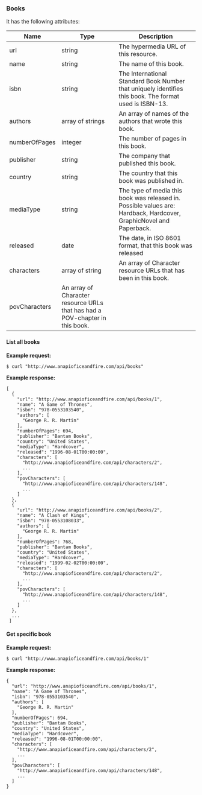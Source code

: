 <a name="books"></a>
### Books


It has the following attributes:
<table class="table table-bordered table-hover">
  <thead>
    <tr>
      <th>Name</th>
      <th>Type</th>
      <th>Description</th>
    </tr>
  </thead>
  <tbody>
    <tr>
      <td>url</td>
      <td>string</td>
      <td>The hypermedia URL of this resource.</td>
    </tr>
    <tr>
      <td>name</td>
      <td>string</td>
      <td>The name of this book.</td>
    </tr>
    <tr>
      <td>isbn</td>
      <td>string</td>
      <td>The International Standard Book Number that uniquely identifies this book. The format used is ISBN-13.</td>
    </tr>
    <tr>
      <td>authors</td>
      <td>array of strings</td>
      <td>An array of names of the authors that wrote this book.</td>
    </tr>
    <tr>
      <td>numberOfPages</td>
      <td>integer</td>
      <td>The number of pages in this book.</td>
    </tr>
    <tr>
      <td>publisher</td>
      <td>string</td>
      <td>The company that published this book.</td>
    </tr>
    <tr>
      <td>country</td>
      <td>string</td>
      <td>The country that this book was published in.</td>
    </tr>
    <tr>
      <td>mediaType</td>
      <td>string</td>
      <td>The type of media this book was released in. Possible values are: Hardback, Hardcover, GraphicNovel and Paperback.</td>
    </tr>
    <tr>
      <td>released</td>
      <td>date</td>
      <td>The date, in ISO 8601 format, that this book was released</td>
    </tr>
    <tr>
      <td>characters</td>
      <td>array of string</td>
      <td>An array of Character resource URLs that has been in this book.</td>
    </tr>
    <tr>
      <td>povCharacters</td>
      <td>An array of Character resource URLs that has had a POV-chapter in this book.</td>
      <td></td>
    </tr>
  </tbody>
</table>

#### List all books


**Example request:**
``` command-line
$ curl "http://www.anapioficeandfire.com/api/books"
```


**Example response:**
``` command-line
[
  {
    "url": "http://www.anapioficeandfire.com/api/books/1",
    "name": "A Game of Thrones",
    "isbn": "978-0553103540",
    "authors": [
      "George R. R. Martin"
    ],
    "numberOfPages": 694,
    "publisher": "Bantam Books",
    "country": "United States",
    "mediaType": "Hardcover",
    "released": "1996-08-01T00:00:00",
    "characters": [
      "http://www.anapioficeandfire.com/api/characters/2",
      ...
    ],
    "povCharacters": [
      "http://www.anapioficeandfire.com/api/characters/148",
      ...
    ]
  },
  {
    "url": "http://www.anapioficeandfire.com/api/books/2",
    "name": "A Clash of Kings",
    "isbn": "978-0553108033",
    "authors": [
      "George R. R. Martin"
    ],
    "numberOfPages": 768,
    "publisher": "Bantam Books",
    "country": "United States",
    "mediaType": "Hardcover",
    "released": "1999-02-02T00:00:00",
    "characters": [
      "http://www.anapioficeandfire.com/api/characters/2",
      ...
    ],
    "povCharacters": [
      "http://www.anapioficeandfire.com/api/characters/148",
      ...
    ]
  },
  ...
 ]
```

#### Get specific book


**Example request:**
``` command-line
$ curl "http://www.anapioficeandfire.com/api/books/1"
```

**Example response:**
``` command-line
{
  "url": "http://www.anapioficeandfire.com/api/books/1",
  "name": "A Game of Thrones",
  "isbn": "978-0553103540",
  "authors": [
    "George R. R. Martin"
  ],
  "numberOfPages": 694,
  "publisher": "Bantam Books",
  "country": "United States",
  "mediaType": "Hardcover",
  "released": "1996-08-01T00:00:00",
  "characters": [
    "http://www.anapioficeandfire.com/api/characters/2",
    ...
  ],
  "povCharacters": [
    "http://www.anapioficeandfire.com/api/characters/148",
    ...
  ]
}
```